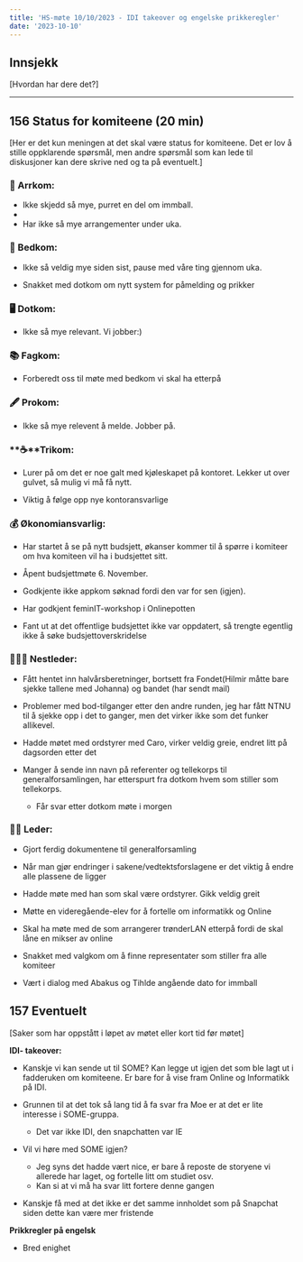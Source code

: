 ```yaml
---
title: 'HS-møte 10/10/2023 - IDI takeover og engelske prikkeregler'
date: '2023-10-10'
---
```


## Innsjekk

[Hvordan har dere det?]

---

## 156 Status for komiteene (20 min)

[Her er det kun meningen at det skal være status for komiteene. Det er lov å stille oppklarende spørsmål, men andre spørsmål som kan lede til diskusjoner kan dere skrive ned og ta på eventuelt.]

### **🎉** Arrkom:

- Ikke skjedd så mye, purret en del om immball.  
-  
- Har ikke så mye arrangementer under uka.  


### **👔** Bedkom:

- Ikke så veldig mye siden sist, pause med våre ting gjennom uka.  

- Snakket med dotkom om nytt system for påmelding og prikker  

### **🖥️** Dotkom:

- Ikke så mye relevant. Vi jobber:)  

### **📚** Fagkom:

- Forberedt oss til møte med bedkom vi skal ha etterpå  

### **🖋️** Prokom:

- Ikke så mye relevent å melde. Jobber på.  

### **☕**Trikom:

- Lurer på om det er noe galt med kjøleskapet på kontoret. Lekker ut over gulvet, så mulig vi må få nytt.  

- Viktig å følge opp nye kontoransvarlige  

### **💰** Økonomiansvarlig:

- Har startet å se på nytt budsjett, økanser kommer til å spørre i komiteer om hva komiteen vil ha i budsjettet sitt.  

- Åpent budsjettmøte 6. November.  

- Godkjente ikke appkom søknad fordi den var for sen (igjen).

- Har godkjent feminIT-workshop i Onlinepotten  

- Fant ut at det offentlige budsjettet ikke var oppdatert, så trengte egentlig ikke å søke budsjettoverskridelse  

### 👩🏻‍🦰 Nestleder:

- Fått hentet inn halvårsberetninger, bortsett fra Fondet(Hilmir måtte bare sjekke tallene med Johanna) og bandet (har sendt mail)  

- Problemer med bod-tilganger etter den andre runden, jeg har fått NTNU til å sjekke opp i det to ganger, men det virker ikke som det funker allikevel.  

- Hadde møtet med ordstyrer med Caro, virker veldig greie, endret litt på dagsorden etter det  

- Manger å sende inn navn på referenter og tellekorps til generalforsamlingen, har etterspurt fra dotkom hvem som stiller som tellekorps.  
    - Får svar etter dotkom møte i morgen  

### 👩🏾 Leder:

- Gjort ferdig dokumentene til generalforsamling  

- Når man gjør endringer i sakene/vedtektsforslagene er det viktig å endre alle plassene de ligger  

- Hadde møte med han som skal være ordstyrer. Gikk veldig greit  

- Møtte en videregående-elev for å fortelle om informatikk og Online  

- Skal ha møte med de som arrangerer trønderLAN etterpå fordi de skal låne en mikser av online  

- Snakket med valgkom om å finne representater som stiller fra alle komiteer  

- Vært i dialog med Abakus og Tihlde angående dato for immball

## 157 Eventuelt

[Saker som har oppstått i løpet av møtet eller kort tid før møtet]

**IDI- takeover:**
- Kanskje vi kan sende ut til SOME? Kan legge ut igjen det som ble lagt ut i fadderuken om komiteene. Er bare for å vise fram Online og Informatikk på IDI.

- Grunnen til at det tok så lang tid å fa svar fra Moe er at det er lite interesse i SOME-gruppa.
    - Det var ikke IDI, den snapchatten var IE

- Vil vi høre med SOME igjen?
    - Jeg syns det hadde vært nice, er bare å reposte de storyene vi allerede har laget, og fortelle litt om studiet osv.
    - Kan si at vi må ha svar litt fortere denne gangen

- Kanskje få med at det ikke er det samme innholdet som på Snapchat siden dette kan være mer fristende


**Prikkregler på engelsk**
- Bred enighet
